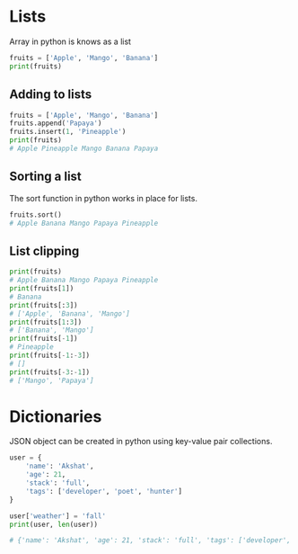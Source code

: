 # Lists

Array in python is knows as a list

```python
fruits = ['Apple', 'Mango', 'Banana']
print(fruits)
```

## Adding to lists

```python
fruits = ['Apple', 'Mango', 'Banana']
fruits.append('Papaya')  
fruits.insert(1, 'Pineapple')
print(fruits)
# Apple Pineapple Mango Banana Papaya
```

## Sorting a list

The sort function in python works in place for lists.

```python
fruits.sort()
# Apple Banana Mango Papaya Pineapple
```

## List clipping

```python
print(fruits)
# Apple Banana Mango Papaya Pineapple
print(fruits[1])
# Banana
print(fruits[:3])
# ['Apple', 'Banana', 'Mango']
print(fruits[1:3])
# ['Banana', 'Mango']
print(fruits[-1])
# Pineapple
print(fruits[-1:-3])
# []
print(fruits[-3:-1])
# ['Mango', 'Papaya']
```


# Dictionaries


JSON object can be created in python using key-value pair collections.

```python
user = {  
    'name': 'Akshat',  
    'age': 21,  
    'stack': 'full',  
    'tags': ['developer', 'poet', 'hunter']  
}  

user['weather'] = 'fall'
print(user, len(user))

# {'name': 'Akshat', 'age': 21, 'stack': 'full', 'tags': ['developer', 'poet', 'hunter'], 'weather': 'fall'} 5 3

```

